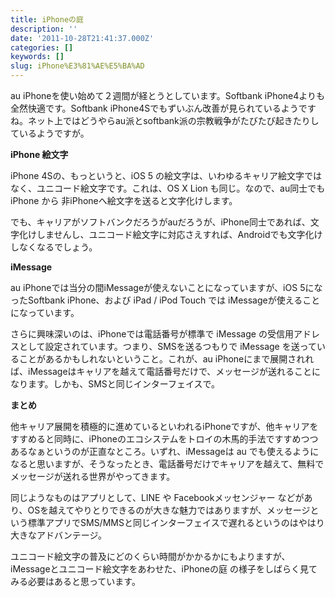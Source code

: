 ```yaml
---
title: iPhoneの庭
description: ''
date: '2011-10-28T21:41:37.000Z'
categories: []
keywords: []
slug: iPhone%E3%81%AE%E5%BA%AD
---
```

au iPhoneを使い始めて２週間が経とうとしています。Softbank iPhone4よりも全然快適です。Softbank iPhone4Sでもずいぶん改善が見られているようですね。ネット上ではどうやらau派とsoftbank派の宗教戦争がたびたび起きたりしているようですが。

**iPhone 絵文字**

iPhone 4Sの、もっというと、iOS 5 の絵文字は、いわゆるキャリア絵文字ではなく、ユニコード絵文字です。これは、OS X Lion も同じ。なので、au同士でも iPhone から 非iPhoneへ絵文字を送ると文字化けします。

でも、キャリアがソフトバンクだろうがauだろうが、iPhone同士であれば、文字化けしませんし、ユニコード絵文字に対応さえすれば、Androidでも文字化けしなくなるでしょう。

**iMessage**

au iPhoneでは当分の間iMessageが使えないことになっていますが、iOS 5になったSoftbank iPhone、および iPad / iPod Touch では iMessageが使えることになっています。

さらに興味深いのは、iPhoneでは電話番号が標準で iMessage の受信用アドレスとして設定されています。つまり、SMSを送るつもりで iMessage を送っていることがあるかもしれないということ。これが、au iPhoneにまで展開されれば、iMessageはキャリアを越えて電話番号だけで、メッセージが送れることになります。しかも、SMSと同じインターフェイスで。

**まとめ**

他キャリア展開を積極的に進めているといわれるiPhoneですが、他キャリアをすすめると同時に、iPhoneのエコシステムをトロイの木馬的手法ですすめつつあるなぁというのが正直なところ。いずれ、iMessageは au でも使えるようになると思いますが、そうなったとき、電話番号だけでキャリアを越えて、無料でメッセージが送れる世界がやってきます。

同じようなものはアプリとして、LINE や Facebookメッセンジャー などがあり、OSを越えてやりとりできるのが大きな魅力ではありますが、メッセージという標準アプリでSMS/MMSと同じインターフェイスで遅れるというのはやはり大きなアドバンテージ。

ユニコード絵文字の普及にどのくらい時間がかかるかにもよりますが、iMessageとユニコード絵文字をあわせた、iPhoneの庭 の様子をしばらく見てみる必要はあると思っています。